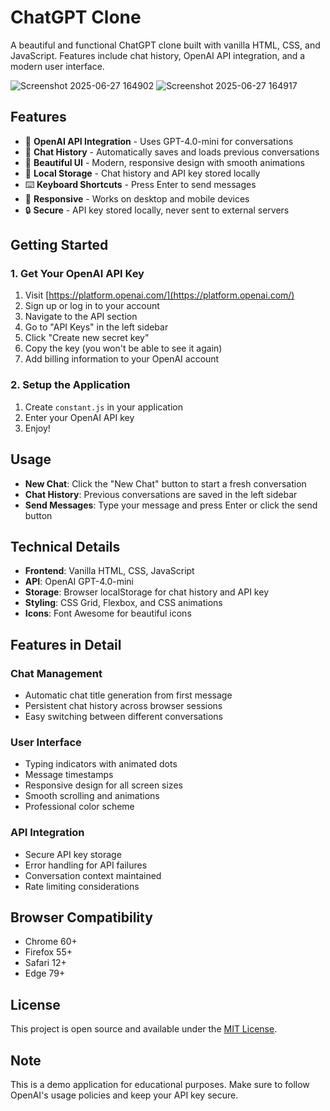 # ChatGPT Clone

A beautiful and functional ChatGPT clone built with vanilla HTML, CSS, and JavaScript. Features include chat history, OpenAI API integration, and a modern user interface.

![Screenshot 2025-06-27 164902](https://github.com/user-attachments/assets/e4ca6ace-9a4a-4482-a993-e4b3940a76a9)
![Screenshot 2025-06-27 164917](https://github.com/user-attachments/assets/f965a112-c489-47ea-8d1e-b3002d47639b)

## Features

- 🤖 **OpenAI API Integration** - Uses GPT-4.0-mini for conversations
- 💬 **Chat History** - Automatically saves and loads previous conversations
- 🎨 **Beautiful UI** - Modern, responsive design with smooth animations
- 💾 **Local Storage** - Chat history and API key stored locally
- ⌨️ **Keyboard Shortcuts** - Press Enter to send messages
- 📱 **Responsive** - Works on desktop and mobile devices
- 🔒 **Secure** - API key stored locally, never sent to external servers

## Getting Started

### 1. Get Your OpenAI API Key

1. Visit [https://platform.openai.com/](https://platform.openai.com/)
2. Sign up or log in to your account
3. Navigate to the API section
4. Go to "API Keys" in the left sidebar
5. Click "Create new secret key"
6. Copy the key (you won't be able to see it again)
7. Add billing information to your OpenAI account

### 2. Setup the Application

1. Create `constant.js` in your application
2. Enter your OpenAI API key 
3. Enjoy!

## Usage

- **New Chat**: Click the "New Chat" button to start a fresh conversation
- **Chat History**: Previous conversations are saved in the left sidebar
- **Send Messages**: Type your message and press Enter or click the send button

## Technical Details

- **Frontend**: Vanilla HTML, CSS, JavaScript
- **API**: OpenAI GPT-4.0-mini
- **Storage**: Browser localStorage for chat history and API key
- **Styling**: CSS Grid, Flexbox, and CSS animations
- **Icons**: Font Awesome for beautiful icons

## Features in Detail

### Chat Management
- Automatic chat title generation from first message
- Persistent chat history across browser sessions
- Easy switching between different conversations

### User Interface
- Typing indicators with animated dots
- Message timestamps
- Responsive design for all screen sizes
- Smooth scrolling and animations
- Professional color scheme

### API Integration
- Secure API key storage
- Error handling for API failures
- Conversation context maintained
- Rate limiting considerations

## Browser Compatibility

- Chrome 60+
- Firefox 55+
- Safari 12+
- Edge 79+

## License

This project is open source and available under the [MIT License](LICENSE).

## Note

This is a demo application for educational purposes. Make sure to follow OpenAI's usage policies and keep your API key secure.
